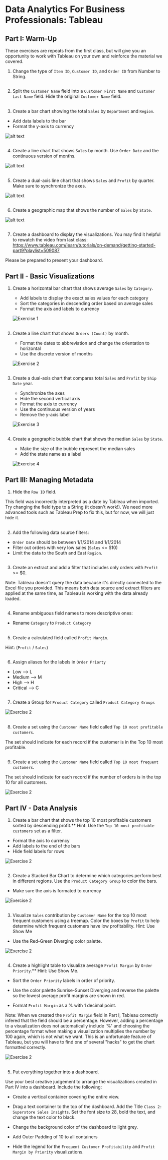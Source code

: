 # Data Analytics For Business Professionals: Tableau

## Part I: Warm-Up 

These exercises are repeats from the first class, but will give you an opportunity to work with Tableau on your own and reinforce the material we covered.

1. Change the type of `Item ID`, `Customer ID`, and `Order ID` from Number to String.
##

2. Split the `Customer Name` field into a `Customer First Name` and `Customer Last Name` field. Hide the original `Customer Name` field. 
##

3. Create a bar chart showing the total `Sales` by `Department` and `Region`.
* Add data labels to the bar
* Format the y-axis to currency

![alt text](/images/alternate%20exercise/1.3.png)
##

4. Create a line chart that shows `Sales` by month. Use `Order Date` and the continuous version of months.

![alt text](/images/alternate%20exercise/1.4.png)
##

5. Create a dual-axis line chart that shows `Sales` and `Profit` by quarter. Make sure to synchronize the axes. 

![alt text](/images/alternate%20exercise/1.5.png)
##

6. Create a geographic map that shows the number of `Sales` by `State`.

![alt text](/images/alternate%20exercise/1.6.png)
##

7. Create a dashboard to display the visualizations. You may find it helpful to rewatch the video from last class: https://www.tableau.com/learn/tutorials/on-demand/getting-started-part9?playlist=509087 

Please be prepared to present your dashboard.
##

## Part II - Basic Visualizations
1. Create a horizontal bar chart that shows average `Sales` by `Category`. 
    - Add labels to display the exact sales values for each category
    - Sort the categories in descending order based on average sales
    - Format the axis and labels to currency

    ![Exercise 1](/images/exercise%201/1.1.png)
    ##

2. Create a line chart that shows `Orders (Count)` by month.
    - Format the dates to abbreviation and change the orientation to horizontal
    - Use the discrete version of months

     ![Exercise 2](/images/exercise%201/1.2.png)
     ##

3. Create a dual-axis chart that compares total `Sales` and `Profit` by `Ship Date` year.
    - Synchronize the axes
    - Hide the second vertical axis
    - Format the axis to currency
    - Use the continuous version of years
    - Remove the y-axis label

    ![Exercise 3](/images/exercise%201/1.3.png)
    ##

4. Create a geographic bubble chart that shows the median `Sales` by `State`.
    - Make the size of the bubble represent the median sales
    - Add the state name as a label

    ![Exercise 4](/images/exercise%201/1.4.png)
    ##

## Part III: Managing Metadata
1. Hide the `Row ID` field.

This field was incorrectly interpreted as a date by Tableau when imported. Try changing the field type to a String (it doesn't work!). We need more advanced tools such as Tableau Prep to fix this, but for now, we will just hide it.
##

2. Add the following data source filters:

* `Order Date` should be between 1/1/2014 and 1/1/2014
* Filter out orders with very low sales (`Sales` <= $10)
* Limit the data to the South and East `Region`.
##
3. Create an extract and add a filter that includes only orders with `Profit` >= $0.

Note: Tableau doesn't query the data because it's directly connected to the Excel file you provided. This means both data source and extract filters are applied at the same time, as Tableau is working with the data already loaded.
##
 
4. Rename ambiguous field names to more descriptive ones:

* Rename `Category` to `Product Category`
##

5. Create a calculated field called `Profit Margin`.

Hint: (`Profit` / `Sales`)

##

6. Assign aliases for the labels in `Order Priorty`

* Low --> L
* Medium --> M
* High --> H
* Critical --> C
##

7. Create a Group for `Product Category` called `Product Category Groups`

![Exercise 2](/images/exercise%202/2.8.png)
##

8. Create a set using the `Customer Name` field called `Top 10 most profitable customers`.

The set should indicate for each record if the customer is in the Top 10 most profitable. 
##

9. Create a set using the `Customer Name` field called `Top 10 most frequent customers`.

The set should indicate for each record if the number of orders is in the top 10 for all customers. 

![Exercise 2](/images/exercise%202/2.10.png)

## Part IV - Data Analysis
1. Create a bar chart that shows the top 10 most profitable customers sorted by descending profit.**
Hint: Use the `Top 10 most profitable customers` set as a filter.

* Format the axis to currency
* Add labels to the end of the bars
* Hide field labels for rows

![Exercise 2](/images/exercise%202/2.12.png)
##

2. Create a Stacked Bar Chart to determine which categories perform best in different regions. Use the `Product Category Group` to color the bars.

* Make sure the axis is formated to currency

![Exercise 2](/images/exercise%202/2.13.png)
##


3. Visualize `Sales` contribution by `Customer Name` for the top 10 most frequent customers using a treemap. Color the boxes by `Profit` to help determine which frequent customers have low profitability.
Hint: Use Show Me

* Use the Red-Green Diverging color palette.

![Exercise 2](/images/exercise%202/2.14.png)
##

4. Create a highlight table to visualize average `Profit Margin` by `Order Priority`.** Hint: Use Show Me.

* Sort the `Order Priority` labels in order of priority.

* Use the color palette Sunrise-Sunset Diverging and reverse the palette so the lowest average profit margins are shown in red. 

* Format `Profit Margin` as a % with 1 decimal point.

Note: When we created the `Profit Margin` field in Part I, Tableau correctly infered that the field should be a percentage. However, adding a percentage to a visualization does not automatically include '%' and choosing the percentage format when making a visualization multiplies the number by 100 again, which is not what we want. This is an unfortunate feature of Tableau, but you will have to find one of several "hacks" to get the chart formatted correctly. 

![Exercise 2](/images/exercise%202/2.15.png)
##

5. Put everything together into a dashboard.

Use your best creative judgement to arrange the visualizations created in Part IV into a dashboard. Include the following: 

* Create a vertical container covering the entire view.

* Drag a text container to the top of the dashboard. Add the Title `Class 2: Superstore Sales Insights`. Set the font size to 28, bold the text, and change the text color to black.

* Change the background color of the dashboard to light grey.

* Add Outer Padding of 10 to all containers 

* Hide the legend for the `Frequent Customer Profitability` and `Profit Margin by Priority` visualizations. 



